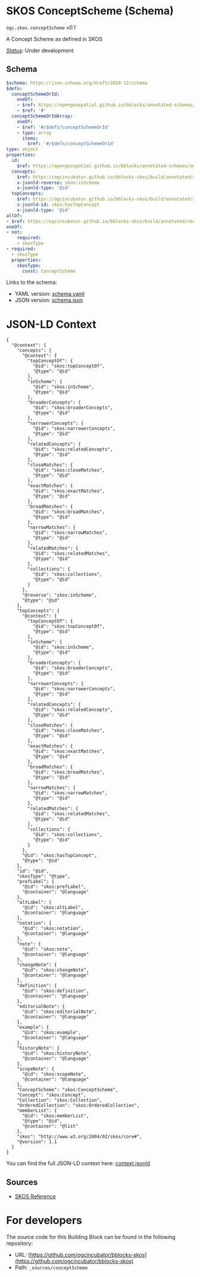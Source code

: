 
# SKOS ConceptScheme (Schema)

`ogc.skos.conceptScheme` *v0.1*

A Concept Scheme as defined in SKOS

[*Status*](http://www.opengis.net/def/status): Under development

## Schema

```yaml
$schema: https://json-schema.org/draft/2020-12/schema
$defs:
  conceptSchemeOrId:
    oneOf:
    - $ref: https://opengeospatial.github.io/bblocks/annotated-schemas/ogc-utils/iri-or-curie/schema.yaml
    - $ref: '#'
  conceptSchemeOrIdArray:
    oneOf:
    - $ref: '#/$defs/conceptSchemeOrId'
    - type: array
      items:
        $ref: '#/$defs/conceptSchemeOrId'
type: object
properties:
  id:
    $ref: https://opengeospatial.github.io/bblocks/annotated-schemas/ogc-utils/iri-or-curie/schema.yaml
  concepts:
    $ref: https://ogcincubator.github.io/bblocks-skos/build/annotated/skos/concept/schema.yaml#/$defs/conceptOrIdArray
    x-jsonld-reverse: skos:inScheme
    x-jsonld-type: '@id'
  topConcepts:
    $ref: https://ogcincubator.github.io/bblocks-skos/build/annotated/skos/concept/schema.yaml#/$defs/conceptOrIdArray
    x-jsonld-id: skos:hasTopConcept
    x-jsonld-type: '@id'
allOf:
- $ref: https://ogcincubator.github.io/bblocks-skos/build/annotated/skos/common/schema.yaml
oneOf:
- not:
    required:
    - skosType
- required:
  - skosType
  properties:
    skosType:
      const: ConceptScheme

```

Links to the schema:

* YAML version: [schema.yaml](https://ogcincubator.github.io/bblocks-skos/build/annotated/skos/conceptScheme/schema.json)
* JSON version: [schema.json](https://ogcincubator.github.io/bblocks-skos/build/annotated/skos/conceptScheme/schema.yaml)


# JSON-LD Context

```jsonld
{
  "@context": {
    "concepts": {
      "@context": {
        "topConceptOf": {
          "@id": "skos:topConceptOf",
          "@type": "@id"
        },
        "inScheme": {
          "@id": "skos:inScheme",
          "@type": "@id"
        },
        "broaderConcepts": {
          "@id": "skos:broaderConcepts",
          "@type": "@id"
        },
        "narrowerConcepts": {
          "@id": "skos:narrowerConcepts",
          "@type": "@id"
        },
        "relatedConcepts": {
          "@id": "skos:relatedConcepts",
          "@type": "@id"
        },
        "closeMatches": {
          "@id": "skos:closeMatches",
          "@type": "@id"
        },
        "exactMatches": {
          "@id": "skos:exactMatches",
          "@type": "@id"
        },
        "broadMatches": {
          "@id": "skos:broadMatches",
          "@type": "@id"
        },
        "narrowMatches": {
          "@id": "skos:narrowMatches",
          "@type": "@id"
        },
        "relatedMatches": {
          "@id": "skos:relatedMatches",
          "@type": "@id"
        },
        "collections": {
          "@id": "skos:collections",
          "@type": "@id"
        }
      },
      "@reverse": "skos:inScheme",
      "@type": "@id"
    },
    "topConcepts": {
      "@context": {
        "topConceptOf": {
          "@id": "skos:topConceptOf",
          "@type": "@id"
        },
        "inScheme": {
          "@id": "skos:inScheme",
          "@type": "@id"
        },
        "broaderConcepts": {
          "@id": "skos:broaderConcepts",
          "@type": "@id"
        },
        "narrowerConcepts": {
          "@id": "skos:narrowerConcepts",
          "@type": "@id"
        },
        "relatedConcepts": {
          "@id": "skos:relatedConcepts",
          "@type": "@id"
        },
        "closeMatches": {
          "@id": "skos:closeMatches",
          "@type": "@id"
        },
        "exactMatches": {
          "@id": "skos:exactMatches",
          "@type": "@id"
        },
        "broadMatches": {
          "@id": "skos:broadMatches",
          "@type": "@id"
        },
        "narrowMatches": {
          "@id": "skos:narrowMatches",
          "@type": "@id"
        },
        "relatedMatches": {
          "@id": "skos:relatedMatches",
          "@type": "@id"
        },
        "collections": {
          "@id": "skos:collections",
          "@type": "@id"
        }
      },
      "@id": "skos:hasTopConcept",
      "@type": "@id"
    },
    "id": "@id",
    "skosType": "@type",
    "prefLabel": {
      "@id": "skos:prefLabel",
      "@container": "@language"
    },
    "altLabel": {
      "@id": "skos:altLabel",
      "@container": "@language"
    },
    "notation": {
      "@id": "skos:notation",
      "@container": "@language"
    },
    "note": {
      "@id": "skos:note",
      "@container": "@language"
    },
    "changeNote": {
      "@id": "skos:changeNote",
      "@container": "@language"
    },
    "definition": {
      "@id": "skos:definition",
      "@container": "@language"
    },
    "editorialNote": {
      "@id": "skos:editorialNote",
      "@container": "@language"
    },
    "example": {
      "@id": "skos:example",
      "@container": "@language"
    },
    "historyNote": {
      "@id": "skos:historyNote",
      "@container": "@language"
    },
    "scopeNote": {
      "@id": "skos:scopeNote",
      "@container": "@language"
    },
    "ConceptScheme": "skos:ConceptScheme",
    "Concept": "skos:Concept",
    "Collection": "skos:Collection",
    "OrderedCollection": "skos:OrderedCollection",
    "memberList": {
      "@id": "skos:memberList",
      "@type": "@id",
      "@container": "@list"
    },
    "skos": "http://www.w3.org/2004/02/skos/core#",
    "@version": 1.1
  }
}
```

You can find the full JSON-LD context here:
[context.jsonld](https://ogcincubator.github.io/bblocks-skos/build/annotated/skos/conceptScheme/context.jsonld)

## Sources

* [SKOS Reference](https://www.w3.org/TR/skos-reference/)

# For developers

The source code for this Building Block can be found in the following repository:

* URL: [https://github.com/ogcincubator/bblocks-skos](https://github.com/ogcincubator/bblocks-skos)
* Path: `_sources/conceptScheme`

